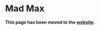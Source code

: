 # Mad Max

**This page has been moved to the [website](https://illusion0001.github.io/patch).**

<!--


[Installation Guide](https://illusion0001.github.io/install-instructions/)

## 60 FPS Unlock

[Demo](https://youtu.be/Cr-fdcSJros)

Author: [illusion](https://twitter.com/illusion0002)

In file `eboot.bin`

<details>
<summary>Code 1.06 (Click to Expand)</summary>

```
0xF2F900 BE 00 00 00 00 90 90 90
```

</details>

## Resolution Patch

[Demo](https://youtu.be/Cr-fdcSJros)

Author: [illusion](https://twitter.com/illusion0002)

In file `eboot.bin`

<details>
<summary>Code 1.06 (Click to Expand)</summary>

```
# 1920x1080 -> 1280x720
0xA92F48 00 05 00 00 D0 02 00 00
```

</details>

## Disable Motion Blur

Author: [illusion](https://twitter.com/illusion0002)

In file `eboot.bin`

<details>
<summary>Code 1.06 (Click to Expand)</summary>

```
0xAA7F5A 00
```

</details>
